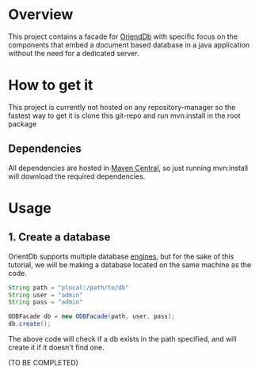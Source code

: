 # Overview

This project contains a facade for [OriendDb](http://orientdb.com/orientdb/) with specific focus on the components that embed a document based database in a java application without the need for 
a dedicated server.

# How to get it

This project is currently not hosted on any repository-manager so the fastest way to get it is clone this git-repo and run mvn:install
in the root package

## Dependencies

All dependencies are hosted in [Maven Central](http://mvnrepository.com/), so just running mvn:install will download the required dependencies.

# Usage

## 1. Create a database

OrientDb supports multiple database [engines](http://orientdb.com/docs/last/Concepts.html#database-url), but for the sake of this tutorial, we will be making a database located on the same machine as the code.

```java
String path = "plocal:/path/to/db"
String user = "admin"
String pass = "admin"

ODBFacade db = new ODBFacade(path, user, pass);
db.create();
```

The above code will check if a db exists in the path specified, and will create it if it doesn't find one.

(TO BE COMPLETED)

